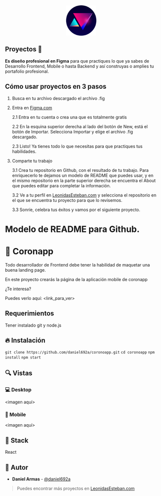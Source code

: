 <p align="center">
    <a href="https://leonidasesteban.com/proyectos/todos"><img src="https://raw.githubusercontent.com/no-te-rindas/logo/main/Logo/LonidasEsteban-destello-envolvente-circular-negro.png" height="100"/></a>
</p>

## Proyectos :raised_hands:

**Es diseño profesional en Figma** para que practiques lo que ya sabes de
Desarrollo Frontend, Mobile o hasta Backend y así construyas o amplies tu portafolio profesional.

## Cómo usar proyectos en 3 pasos

1. Busca en tu archivo descargado el archivo .fig

2. Entra en [Figma.com](https://www.figma.com)

    2.1 Entra en tu cuenta o crea una que es totalmente gratis

    2.2 En la esquina superior derecha al lado del botón de New, está el botón de Importar.
    Selecciona Importar y elige el archivo .fig descargado.

    2.3 Listo! Ya tienes todo lo que necesitas para que practiques tus habilidades.

3. Comparte tu trabajo

    3.1 Crea tu repositorio en Github, con el resultado de tu trabajo. Para enriquecerlo
    te dejamos un modelo de README que puedes usar, y en el mismo repositorio en la parte
    superior derecha se encuentra el About que puedes editar para completar la información.

    3.2 Ve a tu perfil en [LeonidasEsteban.com](https://leonidasesteban.com) y selecciona el
    repositorio en el que se encuentra tu proyecto para que lo revisemos.

    3.3 Sonríe, celebra tus éxitos y vamos por el siguiente proyecto.

# Modelo de README para Github.

# :gem: Coronapp


Todo desarrollador de Frontend debe tener la habilidad de maquetar una buena landing page.

En este proyecto crearás la página de la aplicación mobile de coronapp

¿Te interesa?


Puedes verlo aquí: <link_para_ver>

## Requerimientos

Tener instalado git y node.js

## :fire: Instalación

`git clone https://github.com/daniel692a/coronoapp.git`
`cd coronoapp`
`npm install`
`npm start`

## :mag: Vistas

### :computer: Desktop

<imagen aquí>

### :iphone: Mobile

<imagen aquí>

## :pushpin: Stack

React

## :star2: Autor

* **Daniel Armas**  - [@daniel692a](https://github.com/daniel692a)

> Puedes encontrar más proyectos en
[LeonidasEsteban.com](https://leonidasesteban.com/proyectos/todos)